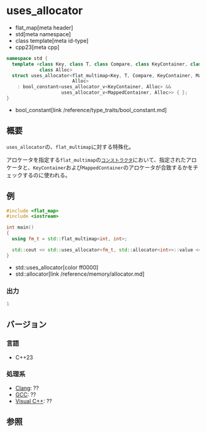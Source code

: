 # uses_allocator
* flat_map[meta header]
* std[meta namespace]
* class template[meta id-type]
* cpp23[meta cpp]

```cpp
namespace std {
  template <class Key, class T, class Compare, class KeyContainer, class MappedContainer,
            class Alloc>
  struct uses_allocator<flat_multimap<Key, T, Compare, KeyContainer, MappedContainer>,
                        Alloc>
    : bool_constant<uses_allocator_v<KeyContainer, Alloc> &&
                    uses_allocator_v<MappedContainer, Alloc>> { };
}
```
* bool_constant[link /reference/type_traits/bool_constant.md]

## 概要
`uses_allocator`の、`flat_multimap`に対する特殊化。

アロケータを指定する`flat_multimap`の[`コンストラクタ`](op_constructor.md)において、指定されたアロケータと、`KeyContainer`および`MappedContainer`のアロケータが合致するかをチェックするのに使われる。


## 例
```cpp
#include <flat_map>
#include <iostream>

int main()
{
  using fm_t = std::flat_multimap<int, int>;

  std::cout << std::uses_allocator<fm_t, std::allocator<int>>::value << std::endl;
}
```
* std::uses_allocator[color ff0000]
* std::allocator[link /reference/memory/allocator.md]

### 出力
```cpp
1
```

## バージョン
### 言語
- C++23

### 処理系
- [Clang](/implementation.md#clang): ??
- [GCC](/implementation.md#gcc): ??
- [Visual C++](/implementation.md#visual_cpp): ??


## 参照
